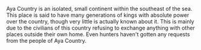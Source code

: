 Aya Country is an isolated, small continent within the southeast of the sea. This place is said to have many generations of kings with absolute power over the country, though very little is actually known about it. This is mainly due to the civilians of this country refusing to exchange anything with other places outside their own home. Even hunters haven't gotten any requests from the people of Aya Country.